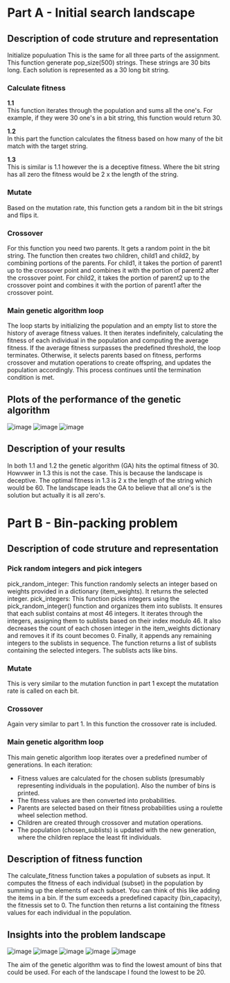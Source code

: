 # Part A - Initial search landscape

## Description of code struture and representation
Initialize populuation
This is the same for all three parts of the assignment. This function generate pop_size(500) strings.
These strings are 30 bits long. Each solution is represented as a 30 long bit string.

### Calculate fitness
**1.1** <br>
This function iterates through the population and sums all the one's. For example, if they were 30
one's in a bit string, this function would return 30.

**1.2** <br>
In this part the function calculates the fitness based on how many of the bit match with the target
string.

**1.3** <br>
This is similar is 1.1 however the is a deceptive fitness. Where the bit string has all zero the 
fitness would be 2 x the length of the string.

### Mutate
Based on the mutation rate, this function gets a random bit in the bit strings and flips it.

### Crossover
For this function you need two parents. It gets a random point in the bit string. The function
then creates two children, child1 and child2, by combining portions of the parents.
For child1, it takes the portion of parent1 up to the crossover point and combines it with the portion
of parent2 after the crossover point. For child2, it takes the portion of parent2 up to the crossover
point and combines it with the portion of parent1 after the crossover point.

### Main genetic algorithm loop
The loop starts by initializing the population and an empty list to store the history of average fitness values.
It then iterates indefinitely, calculating the fitness of each individual in the population and computing the
average fitness. If the average fitness surpasses the predefined threshold, the loop terminates. Otherwise,
it selects parents based on fitness, performs crossover and mutation operations to create offspring, and updates
the population accordingly. This process continues until the termination condition is met.


## Plots of the performance of the genetic algorithm
![image](https://github.com/HameedAdagun/CT421-Project-1-Evolutionary-Search/assets/144913969/eed4c293-40f0-420d-a3cd-187023b59a69)
![image](https://github.com/HameedAdagun/CT421-Project-1-Evolutionary-Search/assets/144913969/56ebb97f-7e82-4a94-be7d-63804d4039a6)
![image](https://github.com/HameedAdagun/CT421-Project-1-Evolutionary-Search/assets/144913969/12dcdbc2-2740-4384-9503-9d1b6bffebfd)


## Description of your results
In both 1.1 and 1.2 the genetic algorithm (GA) hits the optimal fitness of 30. Howvwer in 1.3 this is not the case. This 
is because the landscape is deceptive. The optimal fitness in 1.3 is 2 x the length of the string which would be 60.
The landscape leads the GA to believe that all one's is the solution but actually it is all zero's.

# Part B - Bin-packing problem

## Description of code struture and representation
### Pick random integers and pick integers
pick_random_integer: This function randomly selects an integer based on weights provided in a dictionary (item_weights). 
It returns the selected integer.
pick_integers: This function picks integers using the pick_random_integer() function and organizes them into sublists. 
It ensures that each sublist contains at most 46 integers. It iterates through the integers, assigning them to sublists
based on their index modulo 46. It also decreases the count of each chosen integer in the item_weights dictionary and
removes it if its count becomes 0. Finally, it appends any remaining integers to the sublists in sequence. The function
returns a list of sublists containing the selected integers. The sublists acts like bins.

### Mutate
This is very similar to the mutation function in part 1 except the mutatation rate is called on each bit.

### Crossover
Again very similar to part 1. In this function the crossover rate is included.

### Main genetic algorithm loop
This main genetic algorithm loop iterates over a predefined number of generations. In each iteration:
- Fitness values are calculated for the chosen sublists (presumably representing individuals in the population). Also the number of bins is printed.
- The fitness values are then converted into probabilities.
- Parents are selected based on their fitness probabilities using a roulette wheel selection method.
- Children are created through crossover and mutation operations.
- The population (chosen_sublists) is updated with the new generation, where the children replace the least fit individuals.

## Description of fitness function
The calculate_fitness function takes a population of subsets as input. It computes the fitness of each individual (subset) in
the population by summing up the elements of each subset. You can think of this like adding the items in a bin. If the sum exceeds
a predefined capacity (bin_capacity), the fitnessis set to 0. The function then returns a list containing the fitness values for each
individual in the population. 

## Insights into the problem landscape
![image](https://github.com/HameedAdagun/CT421-Project-1-Evolutionary-Search/assets/144913969/b2b33412-3275-4304-b31d-e8efb74928fa)
![image](https://github.com/HameedAdagun/CT421-Project-1-Evolutionary-Search/assets/144913969/7eb8ef1d-2d13-42d7-8f28-a24ccc0a5bb4)
![image](https://github.com/HameedAdagun/CT421-Project-1-Evolutionary-Search/assets/144913969/fce59af1-47f1-48e4-81c7-414092d76214)
![image](https://github.com/HameedAdagun/CT421-Project-1-Evolutionary-Search/assets/144913969/891105b6-c0ea-4e9a-aec3-eab73693dda7)
![image](https://github.com/HameedAdagun/CT421-Project-1-Evolutionary-Search/assets/144913969/1db24959-0380-4853-975e-038800975a80)

The aim of the genetic algorithm was to find the lowest amount of bins that could be used. For each of the landscape I found the 
lowest to be 20.






 
